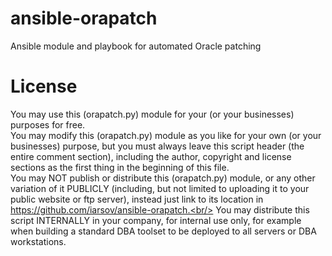 # ansible-orapatch
Ansible module and playbook for automated Oracle patching

# License

You may use this (orapatch.py) module for your (or your businesses) purposes for free.<br/>
You may modify this (orapatch.py) module as you like for your own (or your businesses) purpose, but you must always leave this script header (the entire comment section), including the author, copyright and license sections as the first thing in the beginning of this file.<br/>
You may NOT publish or distribute this (orapatch.py) module, or any other variation of it PUBLICLY (including, but not limited to uploading it to your public website or ftp server), instead just link to its location in https://github.com/iarsov/ansible-orapatch.<br/>
You may distribute this script INTERNALLY in your company, for internal use only, for example when building a standard DBA toolset to be deployed to all servers or DBA workstations.<br/>